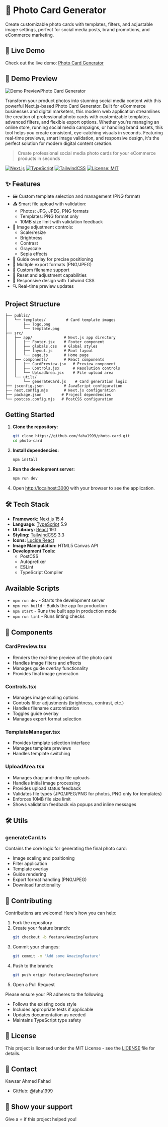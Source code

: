 # 📸 Photo Card Generator

Create customizable photo cards with templates, filters, and adjustable image settings, perfect for social media posts, brand promotions, and eCommerce marketing.

## 🚀 Live Demo

Check out the live demo: [Photo Card Generator](https://photo-card-faha1999.vercel.app)

## 🎥 Demo Preview

![Demo Preview](public/video/demo.gif)Photo Card Generator

Transform your product photos into stunning social media content with this powerful Next.js-based Photo Card Generator. Built for eCommerce businesses and digital marketers, this modern web application streamlines the creation of professional photo cards with customizable templates, advanced filters, and flexible export options. Whether you're managing an online store, running social media campaigns, or handling brand assets, this tool helps you create consistent, eye-catching visuals in seconds. Featuring real-time previews, smart image validation, and responsive design, it's the perfect solution for modern digital content creation.

> Create professional social media photo cards for your eCommerce products in seconds

[![Next.js](https://img.shields.io/badge/Next.js-15.4-black?style=flat&logo=next.js)](https://nextjs.org/)
[![TypeScript](https://img.shields.io/badge/TypeScript-5.9-blue?style=flat&logo=typescript)](https://www.typescriptlang.org/)
[![TailwindCSS](https://img.shields.io/badge/TailwindCSS-3.3-38B2AC?style=flat&logo=tailwind-css)](https://tailwindcss.com/)
[![License: MIT](https://img.shields.io/badge/License-MIT-yellow.svg)](https://opensource.org/licenses/MIT)

## ✨ Features

- 🖼️ Custom template selection and management (PNG format)
- 📤 Smart file upload with validation:
  - Photos: JPG, JPEG, PNG formats
  - Templates: PNG format only
  - 10MB size limit with validation feedback
- 🎨 Image adjustment controls:
  - Scale/resize
  - Brightness
  - Contrast
  - Grayscale
  - Sepia effects
- 📏 Guide overlay for precise positioning
- 💾 Multiple export formats (PNG/JPEG)
- 📝 Custom filename support
- 🔄 Reset and adjustment capabilities
- 📱 Responsive design with Tailwind CSS
- 🔍 Real-time preview updates

## Project Structure

```
├── public/
│   └── templates/         # Card template images
│       ├── logo.png
│       └── template.png
├── src/
│   ├── app/              # Next.js app directory
│   │   ├── Footer.jsx    # Footer component
│   │   ├── globals.css   # Global styles
│   │   ├── layout.js     # Root layout
│   │   └── page.js       # Home page
│   ├── components/       # React components
│   │   ├── CardPreview.jsx   # Preview component
│   │   ├── Controls.jsx      # Resolution controls
│   │   └── UploadArea.jsx    # File upload area
│   └── utils/
│       └── generateCard.js    # Card generation logic
├── jsconfig.json         # JavaScript configuration
├── next.config.mjs       # Next.js configuration
├── package.json         # Project dependencies
└── postcss.config.mjs   # PostCSS configuration
```

## Getting Started

1. **Clone the repository:**

   ```bash
   git clone https://github.com/faha1999/photo-card.git
   cd photo-card
   ```

2. **Install dependencies:**

   ```bash
   npm install
   ```

3. **Run the development server:**

   ```bash
   npm run dev
   ```

4. Open [http://localhost:3000](http://localhost:3000) with your browser to see the application.

## 🛠️ Tech Stack

- **Framework:** [Next.js](https://nextjs.org/) 15.4
- **Language:** [TypeScript](https://www.typescriptlang.org/) 5.9
- **UI Library:** [React](https://reactjs.org/) 19.1
- **Styling:** [TailwindCSS](https://tailwindcss.com/) 3.3
- **Icons:** [Lucide React](https://lucide.dev/)
- **Image Manipulation:** HTML5 Canvas API
- **Development Tools:**
  - PostCSS
  - Autoprefixer
  - ESLint
  - TypeScript Compiler

## Available Scripts

- `npm run dev` - Starts the development server
- `npm run build` - Builds the app for production
- `npm start` - Runs the built app in production mode
- `npm run lint` - Runs linting checks

## 🧩 Components

### CardPreview.tsx

- Renders the real-time preview of the photo card
- Handles image filters and effects
- Manages guide overlay functionality
- Provides final image generation

### Controls.tsx

- Manages image scaling options
- Controls filter adjustments (brightness, contrast, etc.)
- Handles filename customization
- Toggles guide overlay
- Manages export format selection

### TemplateManager.tsx

- Provides template selection interface
- Manages template previews
- Handles template switching

### UploadArea.tsx

- Manages drag-and-drop file uploads
- Handles initial image processing
- Provides upload status feedback
- Validates file types (JPG/JPEG/PNG for photos, PNG only for templates)
- Enforces 10MB file size limit
- Shows validation feedback via popups and inline messages

## 🛠️ Utils

### generateCard.ts

Contains the core logic for generating the final photo card:

- Image scaling and positioning
- Filter application
- Template overlay
- Guide rendering
- Export format handling (PNG/JPEG)
- Download functionality

## 🤝 Contributing

Contributions are welcome! Here's how you can help:

1. Fork the repository
2. Create your feature branch:
   ```bash
   git checkout -b feature/AmazingFeature
   ```
3. Commit your changes:
   ```bash
   git commit -m 'Add some AmazingFeature'
   ```
4. Push to the branch:
   ```bash
   git push origin feature/AmazingFeature
   ```
5. Open a Pull Request

Please ensure your PR adheres to the following:

- Follows the existing code style
- Includes appropriate tests if applicable
- Updates documentation as needed
- Maintains TypeScript type safety

## 📄 License

This project is licensed under the MIT License - see the [LICENSE](LICENSE) file for details.

## 👤 Contact

Kawsar Ahmed Fahad

- GitHub: [@faha1999](https://github.com/faha1999)

## 🌟 Show your support

Give a ⭐️ if this project helped you!
